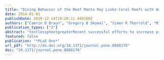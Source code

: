 ```yaml
---
title: "Diving Behavior of the Reef Manta Ray Links Coral Reefs with Adjacent Deep Pelagic Habitats"
date: 2014-01-01
publishDate: 2019-12-14T19:20:11.949160Z
authors: ["Camrin D Braun", "Gregory B Skomal", "Simon R Thorrold", "Michael L Berumen"]
publication_types: ["2"]
abstract: "textlessptextgreaterRecent successful efforts to increase protection for manta rays has highlighted the lack of basic ecological information, including vertical and horizontal movement patterns, available for these species. We deployed pop-up satellite archival transmitting tags on nine reef manta rays, textlessitalictextgreaterManta alfreditextless/italictextgreater, to determine diving behaviors and vertical habitat use. Transmitted and archived data were obtained from seven tagged mantas over deployment periods of 102–188 days, including three recovered tags containing 2.6 million depth, temperature, and light level data points collected every 10 or 15 seconds. Mantas frequented the upper 10 m during daylight hours and tended to occupy deeper water throughout the night. Six of the seven individuals performed a cumulative 76 deep dives (textgreater150 m) with one individual reaching 432 m, extending the known depth range of this coastal, reef-oriented species and confirming its role as an ecological link between epipelagic and mesopelagic habitats. Mean vertical velocities calculated from high-resolution dive data (62 dives textgreater150 m) from three individuals suggested that mantas may use gliding behavior during travel and that this behavior may prove more efficient than continuous horizontal swimming. The behaviors in this study indicate manta rays provide a previously unknown link between the epi- and mesopelagic layers of an extremely oligotrophic marine environment and provide evidence of a third marine species that utilizes gliding to maximize movement efficiency.textless/ptextgreater"
featured: false
publication: "*PLoS One*"
url_pdf: "http://dx.doi.org/10.1371/journal.pone.0088170"
doi: "10.1371/journal.pone.0088170"
---
```


